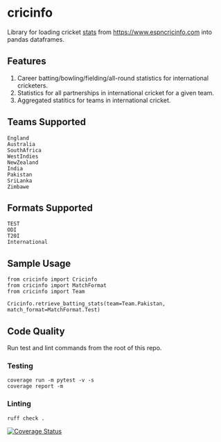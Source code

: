 # cricinfo

Library for loading cricket [stats](https://stats.espncricinfo.com/ci/engine/stats/index.html) from https://www.espncricinfo.com into pandas dataframes.

## Features

1. Career batting/bowling/fielding/all-round statistics for international cricketers.
2. Statistics for all partnerships in international cricket for a given team.
3. Aggregated statitics for teams in international cricket.

## Teams Supported
```
England
Australia
SouthAfrica
WestIndies
NewZealand
India
Pakistan
SriLanka
Zimbawe
```

## Formats Supported
```
TEST
ODI
T20I
International
```

## Sample Usage
```
from cricinfo import Cricinfo
from cricinfo import MatchFormat
from cricinfo import Team

Cricinfo.retrieve_batting_stats(team=Team.Pakistan, match_format=MatchFormat.Test)
```

## Code Quality
Run test and lint commands from the root of this repo.

### Testing
```
coverage run -m pytest -v -s
coverage report -m
```

### Linting
`ruff check .`

[![Coverage Status](coverage.svg)](https://github.com/aaraza/cricinfo)